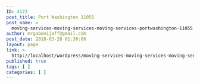 ```yaml
---
ID: 4172
post_title: Port Washington 11055
post_name: >
  moving-services-moving-services-moving-services-portwashington-11055
author: mrgabonijeff@gmail.com
post_date: 2018-03-28 01:38:06
layout: page
link: >
  http://localhost/wordpress/moving-services-moving-services-moving-services-portwashington-11055/
published: true
tags: [ ]
categories: [ ]
---
```


